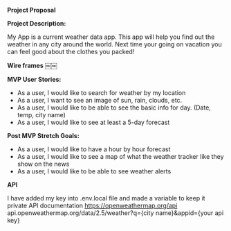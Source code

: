 **Project Proposal** 

**Project Description:**

My App is a current weather data app. This app will help you find out the weather in any city around the world. Next time your going on vacation you can feel good about the clothes you packed!

**Wire frames**
￼￼


**MVP User Stories:**

- As a user, I would like to search for weather by my location
- As a user, I want to see an image of sun, rain, clouds, etc.
- As a user, I would like to be able to see the basic info for day. (Date, temp, city name)
- As a user, I would like to see at least a 5-day forecast

**Post MVP Stretch Goals:**

- As a user, I would like to have a hour by hour forecast 
- As a user, I would like to see a map of what the weather tracker like they show on the news
- As a user, I would like to be able to see weather alerts

**API**

I have added my key into  .env.local file and made a variable to keep it private
API documentation https://openweathermap.org/api
api.openweathermap.org/data/2.5/weather?q={city name}&appid={your api key}
